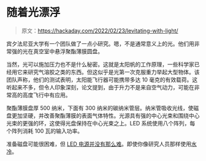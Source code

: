 # 随着光漂浮

> 原文：<https://hackaday.com/2022/02/23/levitating-with-light/>

宾夕法尼亚大学有一个团队做了一点小研究。嗯，不是通常意义上的光。他们用非常强的光在真空室中悬浮聚酯薄膜圆盘。

当然，光可以施加压力也不是什么秘密。这就是太阳帆的工作原理，一些科学家已经用它来研究气溶胶之类的东西。但这似乎是光第一次克服重力举起大型物体。该团队声称，他们的测试表明，太阳能飞行器可能携带多达 10 毫克的有效载荷。这听起来不多，但令人印象深刻，论文提到，由于升力不是来自空气动力，可能在非常高的高度飞行中有应用。

聚酯薄膜盘厚 500 纳米，下面有 300 纳米的碳纳米管层。纳米管吸收光线，使磁盘更加坚硬，并改善聚酯薄膜的表面气体特性。光源具有强的中心光束和围绕中心光束的更强的环，这使得光盘保持在中心光束之上。LED 系统使用八个阵列，每个阵列消耗 100 瓦的输入功率。

准备磁盘可能很困难，但 [LED 电源并没有那么难](https://hackaday.com/2017/01/14/high-power-led-3d-printer-mega-flashlight/)。即使你像研究人员那样使用[水冷](https://hackaday.com/2016/09/07/water-cooled-led-light/)。